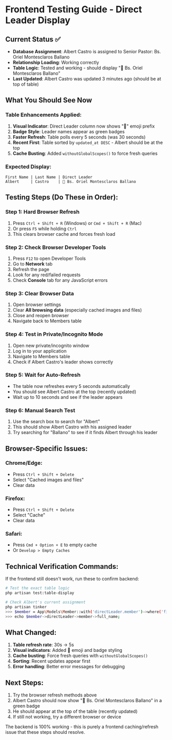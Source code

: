 # Frontend Testing Guide - Direct Leader Display

## Current Status ✅
- **Database Assignment**: Albert Castro is assigned to Senior Pastor: Bs. Oriel Montesclaros Ballano
- **Relationship Loading**: Working correctly
- **Table Logic**: Tested and working - should display "👤 Bs. Oriel Montesclaros Ballano"
- **Last Updated**: Albert Castro was updated 3 minutes ago (should be at top of table)

## What You Should See Now

### Table Enhancements Applied:
1. **Visual Indicator**: Direct Leader column now shows "👤" emoji prefix
2. **Badge Style**: Leader names appear as green badges
3. **Faster Refresh**: Table polls every 5 seconds (was 30 seconds)
4. **Recent First**: Table sorted by `updated_at DESC` - Albert should be at the top
5. **Cache Busting**: Added `withoutGlobalScopes()` to force fresh queries

### Expected Display:
```
First Name | Last Name | Direct Leader
Albert     | Castro    | 👤 Bs. Oriel Montesclaros Ballano
```

## Testing Steps (Do These in Order):

### Step 1: Hard Browser Refresh
1. Press `Ctrl + Shift + R` (Windows) or `Cmd + Shift + R` (Mac)
2. Or press `F5` while holding `Ctrl`
3. This clears browser cache and forces fresh load

### Step 2: Check Browser Developer Tools
1. Press `F12` to open Developer Tools
2. Go to **Network** tab
3. Refresh the page
4. Look for any red/failed requests
5. Check **Console** tab for any JavaScript errors

### Step 3: Clear Browser Data
1. Open browser settings
2. Clear **All browsing data** (especially cached images and files)
3. Close and reopen browser
4. Navigate back to Members table

### Step 4: Test in Private/Incognito Mode
1. Open new private/incognito window
2. Log in to your application
3. Navigate to Members table
4. Check if Albert Castro's leader shows correctly

### Step 5: Wait for Auto-Refresh
- The table now refreshes every 5 seconds automatically
- You should see Albert Castro at the top (recently updated)
- Wait up to 10 seconds and see if the leader appears

### Step 6: Manual Search Test
1. Use the search box to search for "Albert"
2. This should show Albert Castro with his assigned leader
3. Try searching for "Ballano" to see if it finds Albert through his leader

## Browser-Specific Issues:

### Chrome/Edge:
- Press `Ctrl + Shift + Delete`
- Select "Cached images and files"
- Clear data

### Firefox:
- Press `Ctrl + Shift + Delete`
- Select "Cache"
- Clear data

### Safari:
- Press `Cmd + Option + E` to empty cache
- Or `Develop > Empty Caches`

## Technical Verification Commands:

If the frontend still doesn't work, run these to confirm backend:

```bash
# Test the exact table logic
php artisan test:table-display

# Check Albert's current assignment
php artisan tinker
>>> $member = App\Models\Member::with('directLeader.member')->where('first_name', 'Albert')->first();
>>> echo $member->directLeader->member->full_name;
```

## What Changed:
1. **Table refresh rate**: 30s → 5s
2. **Visual indicators**: Added 👤 emoji and badge styling
3. **Cache busting**: Force fresh queries with `withoutGlobalScopes()`
4. **Sorting**: Recent updates appear first
5. **Error handling**: Better error messages for debugging

## Next Steps:
1. Try the browser refresh methods above
2. Albert Castro should now show "👤 Bs. Oriel Montesclaros Ballano" in a green badge
3. He should appear at the top of the table (recently updated)
4. If still not working, try a different browser or device

The backend is 100% working - this is purely a frontend caching/refresh issue that these steps should resolve.
